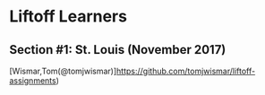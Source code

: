 # Liftoff Learners

## Section \#1: St. Louis (November 2017)
[Wismar,Tom(@tomjwismar)]https://github.com/tomjwismar/liftoff-assignments)